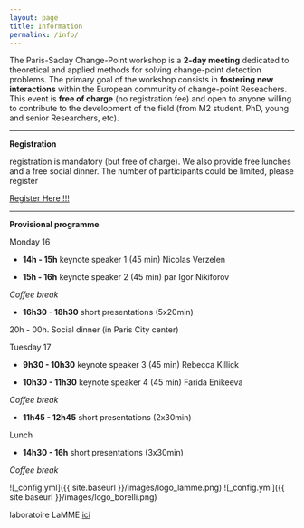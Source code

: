 ```yaml
---
layout: page
title: Information
permalink: /info/
---
```


The Paris-Saclay Change-Point workshop is a **2-day meeting** dedicated to theoretical and applied methods for solving change-point detection problems. The primary goal of the workshop consists in **fostering new interactions** within the European community of change-point Reseachers. This event is **free of charge** (no registration fee) and open to anyone willing to contribute to the development of the field (from M2 student, PhD, young and senior Researchers, etc). 


***

**Registration**

registration is mandatory (but free of charge).
We also provide free lunches and a free social dinner. The number of participants could be limited, please register 

[Register Here !!!](https://docs.google.com/forms/d/1s3eGe7urbe5-xfgj5gp-JfJ5RbTOnoXZOqPY3L-gdWA/edit)


***


**Provisional programme**

Monday 16

- **14h - 15h**	keynote speaker 1 (45 min) Nicolas Verzelen

- **15h - 16h** keynote speaker 2 (45 min) par Igor Nikiforov

*Coffee break*

- **16h30 - 18h30** short presentations (5x20min)

20h - 00h. Social dinner (in Paris City center)

Tuesday 17

- **9h30 - 10h30**	keynote speaker 3 (45 min) Rebecca Killick

- **10h30 - 11h30**	keynote speaker 4 (45 min) Farida Enikeeva

*Coffee break*

- **11h45 - 12h45**	short presentations (2x30min)

Lunch

-  **14h30 - 16h**	short presentations (3x30min)

*Coffee break*

![_config.yml]({{ site.baseurl }}/images/logo_lamme.png)
![_config.yml]({{ site.baseurl }}/images/logo_borelli.png)

laboratoire LaMME [ici](http://www.math-evry.cnrs.fr/doku.php)



